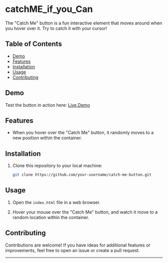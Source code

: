 # catchME_if_you_Can

The "Catch Me" button is a fun interactive element that moves around when you hover over it. Try to catch it with your cursor!

## Table of Contents

- [Demo](#demo)
- [Features](#features)
- [Installation](#installation)
- [Usage](#usage)
- [Contributing](#contributing)

## Demo

Test the button in action here: [Live Demo](https://srjgit86.github.io/catchME_if_you_Can/index.html)

## Features

- When you hover over the "Catch Me" button, it randomly moves to a new position within the container.

## Installation

1. Clone this repository to your local machine:

   ```bash
   git clone https://github.com/your-username/catch-me-button.git
   ```

## Usage

1. Open the `index.html` file in a web browser.

2. Hover your mouse over the "Catch Me" button, and watch it move to a random location within the container.

## Contributing

Contributions are welcome! If you have ideas for additional features or improvements, feel free to open an issue or create a pull request.


---
